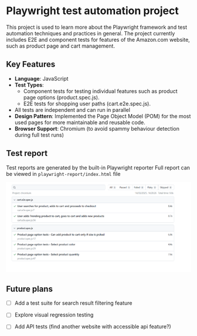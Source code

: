 
# Playwright test automation project 

This project is used to learn more about the Playwright framework and test automation techniques and practices in general. The project currently includes E2E and component tests for features of the Amazon.com website, such as product page and cart management.

## Key Features
- **Language**: JavaScript
- **Test Types**:
  - Component tests for testing individual features such as product page options (product.spec.js).
  - E2E tests for shopping user paths (cart.e2e.spec.js).
- All tests are independent and can run in parallel
- **Design Pattern**: Implemented the Page Object Model (POM) for the most used pages for more maintainable and reusable code.
- **Browser Support**: Chromium (to avoid spammy behaviour detection during full test runs)


## Test report
Test reports are generated by the built-in Playwright reporter
Full report can be viewed in `playwright-report/index.html` file

![test report](https://github.com/am191/playwright-amazon/blob/2a2e854e952c5c55cf5912b03235ad3b51fa69d6/playwright-report/report-img/report%2014_03_25.png)


## Future plans
- [ ]  Add a test suite for search result filtering feature
- [ ]  Explore visual regression testing
- [ ]  Add API tests (find another website with accessible api feature?)




